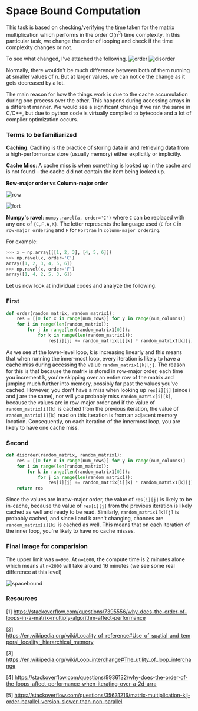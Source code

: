 # Space Bound Computation

This task is based on checking/verifying the time taken for the matrix multiplication which performs in the order O(n<sup>3</sup>) time complexity. In this particular task, we change the order of looping and check if the time complexity changes or not.

To see what changed, I've attached the following.
![order](https://user-images.githubusercontent.com/59013403/71606765-d97df280-2b41-11ea-9a15-1083fa2a349e.png)
![disorder](https://user-images.githubusercontent.com/59013403/71606768-dd117980-2b41-11ea-825d-26171e16681f.png)

Normally, there wouldn't be much difference between both of them running at smaller values of n. But at larger values, we can notice the change as it gets decreased by a lot. 

The main reason for how the things work is due to the cache accumulation during one process over the other. This happens during accessing arrays in a different manner. We would see a significant change if we ran the same in C/C++, but due to python code is virtually compiled to bytecode and a lot of compiler optimization occurs.

### Terms to be familiarized
 

**Caching**: Caching is the practice of storing data in and retrieving data from a high-performance store (usually memory) either explicitly or implicitly.

**Cache Miss**: A cache miss is when something is looked up in the cache and is not found – the cache did not contain the item being looked up.

**Row-major order vs Column-major order**

![row](https://user-images.githubusercontent.com/59013403/71608242-ca04a680-2b4d-11ea-8e59-79971e9d51f1.png)

![fort](https://user-images.githubusercontent.com/59013403/71608488-ab9faa80-2b4f-11ea-9c56-2bb51015b5d0.png)

**Numpy's ravel**: `numpy.ravel(a, order='C')` where `C` can be replaced with any one of `{C,F,A,K}`. The letter represents the language used (`C` for `C` in `row-major ordering` and `F` for `Fortran` in `column-major ordering`.

For example:
```python
>>> x = np.array([[1, 2, 3], [4, 5, 6]])
>>> np.ravel(x, order='C')
array([1, 2, 3, 4, 5, 6])
>>> np.ravel(x, order='F')
array([1, 4, 2, 5, 3, 6])
```
Let us now look at individual codes and analyze the following.
### First 
```python
def order(random_matrix, random_matrix1):
	res = [[0 for x in range(num_rows)] for y in range(num_columns)] 
	for i in range(len(random_matrix)): 
		for j in range(len(random_matrix1[0])): 
			for k in range(len(random_matrix1)): 
				res[i][j] += random_matrix[i][k] * random_matrix1[k][j]
```

As we see at the lower-level loop, k is increasing linearly and this means that when running the inner-most loop, every iteration is likely to have a cache miss during accessing the value `random_matrix1[k][j]`. The reason for this is that because the matrix is stored in row-major order, each time you increment k, you're skipping over an entire row of the matrix and jumping much further into memory, possibly far past the values you've cached. However, you don't have a miss when looking up `res[i][j]` (since i and j are the same), nor will you probably miss `random_matrix[i][k]`, because the values are in row-major order and if the value of `random_matrix[i][k]` is cached from the previous iteration, the value of `random_matrix[i][k]` read on this iteration is from an adjacent memory location. Consequently, on each iteration of the innermost loop, you are likely to have one cache miss.
### Second
```python
def disorder(random_matrix, random_matrix1):
	res = [[0 for x in range(num_rows)] for y in range(num_columns)] 
	for i in range(len(random_matrix)): 
		for k in range(len(random_matrix1[0])): 
			for j in range(len(random_matrix1)): 
				res[i][j] += random_matrix[i][k] * random_matrix1[k][j]
	return res
```
Since the values are in row-major order, the value of `res[i][j]` is likely to be in-cache, because the value of `res[i][j]` from the previous iteration is likely cached as well and ready to be read. Similarly, `random_matrix1[k][j]` is probably cached, and since i and k aren't changing, chances are `random_matrix[i][k]` is cached as well. This means that on each iteration of the inner loop, you're likely to have no cache misses.

### Final Image for comparision
The upper limit was `n=900`. At `n=1000`, the compute time is 2 minutes alone which means at `n=2000` will take around 16 minutes (we see some real difference at this level)

![spacebound](https://user-images.githubusercontent.com/59013403/71610592-4dc78e80-2b60-11ea-89ea-8d132c75e48e.png)


### Resources
[1] https://stackoverflow.com/questions/7395556/why-does-the-order-of-loops-in-a-matrix-multiply-algorithm-affect-performance

[2] https://en.wikipedia.org/wiki/Locality_of_reference#Use_of_spatial_and_temporal_locality:_hierarchical_memory

[3]  https://en.wikipedia.org/wiki/Loop_interchange#The_utility_of_loop_interchange

[4] https://stackoverflow.com/questions/9936132/why-does-the-order-of-the-loops-affect-performance-when-iterating-over-a-2d-arra

[5] https://stackoverflow.com/questions/35631216/matrix-multiplication-kij-order-parallel-version-slower-than-non-parallel
